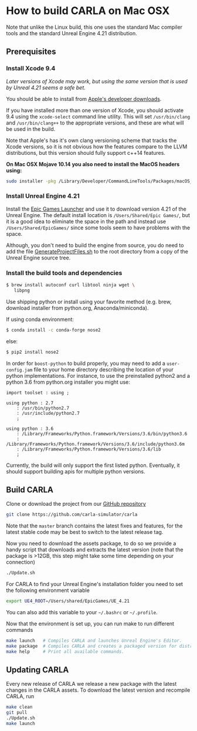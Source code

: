 # How to build CARLA on Mac OSX 

Note that unlike the Linux build, this one uses the standard Mac compiler tools and
the standard Unreal Engine 4.21 distribution.

Prerequisites
-------------

### Install Xcode 9.4

*Later versions of Xcode may work, but using the same version that is used by Unreal 4.21 seems a safe bet.*

You should be able to install from [Apple's developer downloads](https://developer.apple.com/download/more/).

If you have installed more than one version of Xcode, you should activate 9.4 using
the `xcode-select` command line utility. This will set `/usr/bin/clang` and `/usr/bin/clang++`
to the appropriate versions, and these are what will be used in the build.

Note that Apple's has it's own clang versioning scheme that tracks the Xcode versions,
so it is not obvious how the features compare to the LLVM distributions, but this version
should fully support c++14 features.

**On Mac OSX Mojave 10.14 you also need to install the MacOS headers using:**

~~~sh
sudo installer -pkg /Library/Developer/CommandLineTools/Packages/macOS_SDK_headers_for_macOS_10.14.pkg -target /
~~~

### Install Unreal Engine 4.21

Install the [Epic Games Launcher](https://www.epicgames.com/unrealtournament/download)
and use it to download version 4.21 of the Unreal Engine. The default install location
is `/Users/Shared/Epic Games/`, but it is a good idea to eliminate the space in the path
and instead use `/Users/Shared/EpicGames/` since some tools seem to have problems with
the space.

Although, you don't need to build the engine from source, you do need to add the file
[GenerateProjectFiles.sh](https://github.com/EpicGames/UnrealEngine/blob/4.21/GenerateProjectFiles.sh) to the root directory from a copy of the Unreal Engine source tree.

### Install the build tools and dependencies

~~~sh
$ brew install autoconf curl libtool ninja wget \
   libpng
~~~

Use shipping python or install using your favorite method (e.g. brew, download installer from python.org,
Anaconda/miniconda).

If using conda environment:

~~~sh
$ conda install -c conda-forge nose2
~~~

else:

~~~sh
$ pip2 install nose2
~~~

In order for `boost-python` to build properly, you may need to add a `user-config.jam` file
to your home directory describing the location of your python implementations. For instance,
to use the preinstalled python2 and a python 3.6 from python.org installer you might use:

~~~jam
import toolset : using ;

using python : 2.7 
	: /usr/bin/python2.7
	: /usr/include/python2.7
	;

using python : 3.6 
	: /Library/Frameworks/Python.framework/Versions/3.6/bin/python3.6
	: /Library/Frameworks/Python.framework/Versions/3.6/include/python3.6m
	: /Library/Frameworks/Python.framework/Versions/3.6/lib
	;
~~~

Currently, the build will only support the first listed python. Eventually, it should
support building apis for multiple python versions.

Build CARLA
-----------

Clone or download the project from our
[GitHub repository](https://github.com/carla-simulator/carla)

```sh
git clone https://github.com/carla-simulator/carla
```

Note that the `master` branch contains the latest fixes and features, for the
latest stable code may be best to switch to the latest release tag.

Now you need to download the assets package, to do so we provide a handy script
that downloads and extracts the latest version (note that the package is >12GB,
this step might take some time depending on your connection)

```sh
./Update.sh
```

For CARLA to find your Unreal Engine's installation folder you need to set the
following environment variable

```sh
export UE4_ROOT=/Users/shared/EpicGames/UE_4.21
```

You can also add this variable to your `~/.bashrc` or `~/.profile`.

Now that the environment is set up, you can run make to run different commands

```sh
make launch   # Compiles CARLA and launches Unreal Engine's Editor.
make package  # Compiles CARLA and creates a packaged version for distribution.
make help     # Print all available commands.
```

Updating CARLA
--------------

Every new release of CARLA we release a new package with the latest changes in
the CARLA assets. To download the latest version and recompile CARLA, run

```sh
make clean
git pull
./Update.sh
make launch
```

